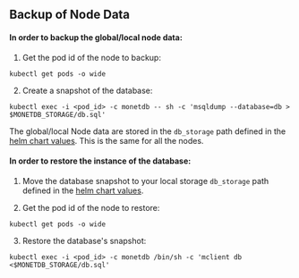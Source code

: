 ## Backup of Node Data

#### In order to backup the global/local node data:

1. Get the pod id of the node to backup:

```
kubectl get pods -o wide
```

2. Create a snapshot of the database:

```
kubectl exec -i <pod_id> -c monetdb -- sh -c 'msqldump --database=db > $MONETDB_STORAGE/db.sql'
```

The global/local Node data are stored in the `db_storage` path defined in the [helm chart values](../values.yaml). This is the same for all the nodes.

#### In order to restore the instance of the database:

1. Move the database snapshot to your local storage `db_storage` path defined in the [helm chart values](../values.yaml).

1. Get the pod id of the node to restore:

```
kubectl get pods -o wide
```

3. Restore the database's snapshot:

```
kubectl exec -i <pod_id> -c monetdb /bin/sh -c 'mclient db  <$MONETDB_STORAGE/db.sql'
```
